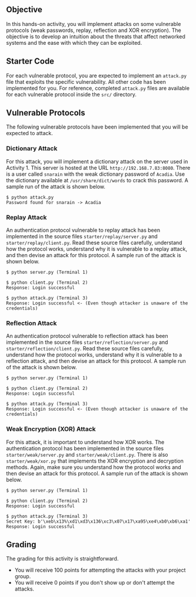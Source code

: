 ## **Objective**

In this hands-on activity, you will implement attacks on some vulnerable protocols (weak passwords, replay, reflection and XOR encryption). The objective is to develop an intuition about the threats that affect networked systems and the ease with which they can be exploited.


## **Starter Code**

For each vulnerable protocol, you are expected to implement an `attack.py` file that exploits the specific vulnerability. All other code has been implemented for you. For reference, completed `attack.py` files are available for each vulnerable protocol inside the `src/` directory.


## **Vulnerable Protocols**

The following vulnerable protocols have been implemented that you will be expected to attack.

### **Dictionary Attack**

For this attack, you will implement a dictionary attack on the server used in Activity 1. This server is hosted at the URL `http://192.168.7.83:8080`. There is a user called `snarain` with the weak dictionary password of `Acadia`. Use the dictionary available at `/usr/share/dict/words` to crack this password. A sample run of the attack is shown below.

```
$ python attack.py
Password found for snarain -> Acadia
```

### **Replay Attack**

An authentication protocol vulnerable to replay attack has been implemented in the source files `starter/replay/server.py` and `starter/replay/client.py`. Read these source files carefully, understand how the protocol works, understand why it is vulnerable to a replay attack, and then devise an attack for this protocol. A sample run of the attack is shown below.

```
$ python server.py (Terminal 1)

$ python client.py (Terminal 2)
Response: Login successful

$ python attack.py (Terminal 3)
Response: Login successful <- (Even though attacker is unaware of the credentials)
```

### **Reflection Attack**

An authentication protocol vulnerable to reflection attack has been implemented in the source files `starter/reflection/server.py` and `starter/reflection/client.py`. Read these source files carefully, understand how the protocol works, understand why it is vulnerable to a reflection attack, and then devise an attack for this protocol. A sample run of the attack is shown below.

```
$ python server.py (Terminal 1)

$ python client.py (Terminal 2)
Response: Login successful

$ python attack.py (Terminal 3)
Response: Login successful <- (Even though attacker is unaware of the credentials)
```

### **Weak Encryption (XOR) Attack**

For this attack, it is important to understand how XOR works. The authentication protocol has been implemented in the source files `starter/weak/server.py` and `starter/weak/client.py`. There is also `starter/weak/xor.py` that implements the XOR encryption and decryption methods. Again, make sure you understand how the protocol works and then devise an attack for this protocol. A sample run of the attack is shown below.

```
$ python server.py (Terminal 1)

$ python client.py (Terminal 2)
Response: Login successful

$ python attack.py (Terminal 3)
Secret Key: b'\xeb\x13%\xd1\xd3\x136\xc3\x07\x17\xa95\xe4\xb0\xb6\xa1'
Response: Login successful
```

## **Grading**

The grading for this activity is straightforward.

* You will receive 100 points for attempting the attacks with your project group.
* You will receive 0 points if you don't show up or don't attempt the attacks.